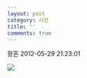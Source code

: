```yaml
---
layout: post
category: 사진
title: ''
comments: true
---
```

황혼
2012-05-29 21:23:01


  

![][link0]

  


[link0]:https://t1.daumcdn.net/cfile/tistory/165297424FC4BF9D0D
